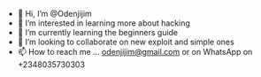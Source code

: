 - 👋 Hi, I’m @Odenjijim
- 👀 I’m interested in learning more about hacking
- 🌱 I’m currently learning the beginners guide
- 💞️ I’m looking to collaborate on new exploit and simple ones
- 📫 How to reach me ... odenjijim@gmail.com or on WhatsApp on +2348035730303

<!---
Odenjijim/Odenjijim is a ✨ special ✨ repository because its `README.md` (this file) appears on your GitHub profile.
You can click the Preview link to take a look at your changes.
--->

